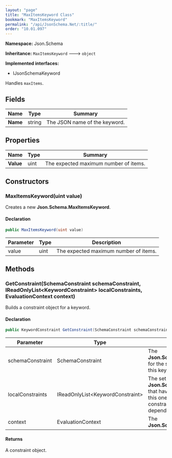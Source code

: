 ```yaml
---
layout: "page"
title: "MaxItemsKeyword Class"
bookmark: "MaxItemsKeyword"
permalink: "/api/JsonSchema.Net/:title/"
order: "10.01.097"
---
```

**Namespace:** Json.Schema

**Inheritance:**
`MaxItemsKeyword`
 🡒 
`object`

**Implemented interfaces:**

- IJsonSchemaKeyword

Handles `maxItems`.

## Fields

| Name | Type | Summary |
|---|---|---|
| **Name** | string | The JSON name of the keyword. |

## Properties

| Name | Type | Summary |
|---|---|---|
| **Value** | uint | The expected maximum number of items. |

## Constructors

### MaxItemsKeyword(uint value)

Creates a new **Json.Schema.MaxItemsKeyword**.

#### Declaration

```c#
public MaxItemsKeyword(uint value)
```

| Parameter | Type | Description |
|---|---|---|
| value | uint | The expected maximum number of items. |


## Methods

### GetConstraint(SchemaConstraint schemaConstraint, IReadOnlyList\<KeywordConstraint\> localConstraints, EvaluationContext context)

Builds a constraint object for a keyword.

#### Declaration

```c#
public KeywordConstraint GetConstraint(SchemaConstraint schemaConstraint, IReadOnlyList<KeywordConstraint> localConstraints, EvaluationContext context)
```

| Parameter | Type | Description |
|---|---|---|
| schemaConstraint | SchemaConstraint | The **Json.Schema.SchemaConstraint** for the schema object that houses this keyword. |
| localConstraints | IReadOnlyList\<KeywordConstraint\> | The set of other **Json.Schema.KeywordConstraint**s that have been processed prior to this one. Will contain the constraints for keyword dependencies. |
| context | EvaluationContext | The **Json.Schema.EvaluationContext**. |


#### Returns

A constraint object.

